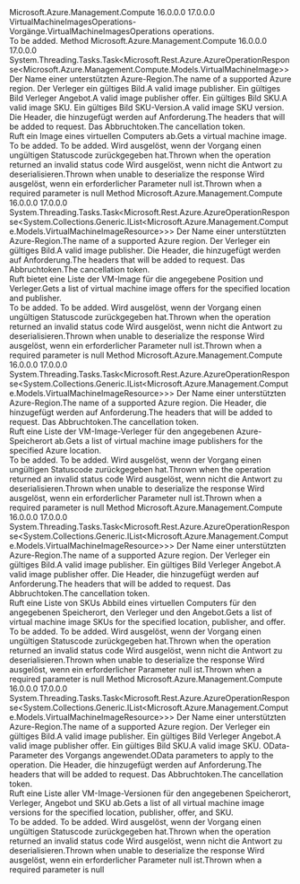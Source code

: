 <Type Name="IVirtualMachineImagesOperations" FullName="Microsoft.Azure.Management.Compute.IVirtualMachineImagesOperations">
  <TypeSignature Language="C#" Value="public interface IVirtualMachineImagesOperations" />
  <TypeSignature Language="ILAsm" Value=".class public interface auto ansi abstract IVirtualMachineImagesOperations" />
  <TypeSignature Language="DocId" Value="T:Microsoft.Azure.Management.Compute.IVirtualMachineImagesOperations" />
  <TypeSignature Language="VB.NET" Value="Public Interface IVirtualMachineImagesOperations" />
  <TypeSignature Language="F#" Value="type IVirtualMachineImagesOperations = interface" />
  <AssemblyInfo>
    <AssemblyName>Microsoft.Azure.Management.Compute</AssemblyName>
    <AssemblyVersion>16.0.0.0</AssemblyVersion>
    <AssemblyVersion>17.0.0.0</AssemblyVersion>
  </AssemblyInfo>
  <Interfaces />
  <Docs>
    <summary>
            <span data-ttu-id="a412d-101">VirtualMachineImagesOperations-Vorgänge.</span><span class="sxs-lookup"><span data-stu-id="a412d-101">VirtualMachineImagesOperations operations.</span></span>
            </summary>
    <remarks>To be added.</remarks>
  </Docs>
  <Members>
    <Member MemberName="GetWithHttpMessagesAsync">
      <MemberSignature Language="C#" Value="public System.Threading.Tasks.Task&lt;Microsoft.Rest.Azure.AzureOperationResponse&lt;Microsoft.Azure.Management.Compute.Models.VirtualMachineImage&gt;&gt; GetWithHttpMessagesAsync (string location, string publisherName, string offer, string skus, string version, System.Collections.Generic.Dictionary&lt;string,System.Collections.Generic.List&lt;string&gt;&gt; customHeaders = null, System.Threading.CancellationToken cancellationToken = null);" />
      <MemberSignature Language="ILAsm" Value=".method public hidebysig newslot virtual instance class System.Threading.Tasks.Task`1&lt;class Microsoft.Rest.Azure.AzureOperationResponse`1&lt;class Microsoft.Azure.Management.Compute.Models.VirtualMachineImage&gt;&gt; GetWithHttpMessagesAsync(string location, string publisherName, string offer, string skus, string version, class System.Collections.Generic.Dictionary`2&lt;string, class System.Collections.Generic.List`1&lt;string&gt;&gt; customHeaders, valuetype System.Threading.CancellationToken cancellationToken) cil managed" />
      <MemberSignature Language="DocId" Value="M:Microsoft.Azure.Management.Compute.IVirtualMachineImagesOperations.GetWithHttpMessagesAsync(System.String,System.String,System.String,System.String,System.String,System.Collections.Generic.Dictionary{System.String,System.Collections.Generic.List{System.String}},System.Threading.CancellationToken)" />
      <MemberSignature Language="F#" Value="abstract member GetWithHttpMessagesAsync : string * string * string * string * string * System.Collections.Generic.Dictionary&lt;string, System.Collections.Generic.List&lt;string&gt;&gt; * System.Threading.CancellationToken -&gt; System.Threading.Tasks.Task&lt;Microsoft.Rest.Azure.AzureOperationResponse&lt;Microsoft.Azure.Management.Compute.Models.VirtualMachineImage&gt;&gt;" Usage="iVirtualMachineImagesOperations.GetWithHttpMessagesAsync (location, publisherName, offer, skus, version, customHeaders, cancellationToken)" />
      <MemberType>Method</MemberType>
      <AssemblyInfo>
        <AssemblyName>Microsoft.Azure.Management.Compute</AssemblyName>
        <AssemblyVersion>16.0.0.0</AssemblyVersion>
        <AssemblyVersion>17.0.0.0</AssemblyVersion>
      </AssemblyInfo>
      <ReturnValue>
        <ReturnType>System.Threading.Tasks.Task&lt;Microsoft.Rest.Azure.AzureOperationResponse&lt;Microsoft.Azure.Management.Compute.Models.VirtualMachineImage&gt;&gt;</ReturnType>
      </ReturnValue>
      <Parameters>
        <Parameter Name="location" Type="System.String" />
        <Parameter Name="publisherName" Type="System.String" />
        <Parameter Name="offer" Type="System.String" />
        <Parameter Name="skus" Type="System.String" />
        <Parameter Name="version" Type="System.String" />
        <Parameter Name="customHeaders" Type="System.Collections.Generic.Dictionary&lt;System.String,System.Collections.Generic.List&lt;System.String&gt;&gt;" />
        <Parameter Name="cancellationToken" Type="System.Threading.CancellationToken" />
      </Parameters>
      <Docs>
        <param name="location">
            <span data-ttu-id="a412d-102">Der Name einer unterstützten Azure-Region.</span><span class="sxs-lookup"><span data-stu-id="a412d-102">The name of a supported Azure region.</span></span>
            </param>
        <param name="publisherName">
            <span data-ttu-id="a412d-103">Der Verleger ein gültiges Bild.</span><span class="sxs-lookup"><span data-stu-id="a412d-103">A valid image publisher.</span></span>
            </param>
        <param name="offer">
            <span data-ttu-id="a412d-104">Ein gültiges Bild Verleger Angebot.</span><span class="sxs-lookup"><span data-stu-id="a412d-104">A valid image publisher offer.</span></span>
            </param>
        <param name="skus">
            <span data-ttu-id="a412d-105">Ein gültiges Bild SKU.</span><span class="sxs-lookup"><span data-stu-id="a412d-105">A valid image SKU.</span></span>
            </param>
        <param name="version">
            <span data-ttu-id="a412d-106">Ein gültiges Bild SKU-Version.</span><span class="sxs-lookup"><span data-stu-id="a412d-106">A valid image SKU version.</span></span>
            </param>
        <param name="customHeaders">
            <span data-ttu-id="a412d-107">Die Header, die hinzugefügt werden auf Anforderung.</span><span class="sxs-lookup"><span data-stu-id="a412d-107">The headers that will be added to request.</span></span>
            </param>
        <param name="cancellationToken">
            <span data-ttu-id="a412d-108">Das Abbruchtoken.</span><span class="sxs-lookup"><span data-stu-id="a412d-108">The cancellation token.</span></span>
            </param>
        <summary>
            <span data-ttu-id="a412d-109">Ruft ein Image eines virtuellen Computers ab.</span><span class="sxs-lookup"><span data-stu-id="a412d-109">Gets a virtual machine image.</span></span>
            </summary>
        <returns>To be added.</returns>
        <remarks>To be added.</remarks>
        <exception cref="T:Microsoft.Rest.Azure.CloudException">
            <span data-ttu-id="a412d-110">Wird ausgelöst, wenn der Vorgang einen ungültigen Statuscode zurückgegeben hat.</span><span class="sxs-lookup"><span data-stu-id="a412d-110">Thrown when the operation returned an invalid status code</span></span>
            </exception>
        <exception cref="T:Microsoft.Rest.SerializationException">
            <span data-ttu-id="a412d-111">Wird ausgelöst, wenn nicht die Antwort zu deserialisieren.</span><span class="sxs-lookup"><span data-stu-id="a412d-111">Thrown when unable to deserialize the response</span></span>
            </exception>
        <exception cref="T:Microsoft.Rest.ValidationException">
            <span data-ttu-id="a412d-112">Wird ausgelöst, wenn ein erforderlicher Parameter null ist.</span><span class="sxs-lookup"><span data-stu-id="a412d-112">Thrown when a required parameter is null</span></span>
            </exception>
      </Docs>
    </Member>
    <Member MemberName="ListOffersWithHttpMessagesAsync">
      <MemberSignature Language="C#" Value="public System.Threading.Tasks.Task&lt;Microsoft.Rest.Azure.AzureOperationResponse&lt;System.Collections.Generic.IList&lt;Microsoft.Azure.Management.Compute.Models.VirtualMachineImageResource&gt;&gt;&gt; ListOffersWithHttpMessagesAsync (string location, string publisherName, System.Collections.Generic.Dictionary&lt;string,System.Collections.Generic.List&lt;string&gt;&gt; customHeaders = null, System.Threading.CancellationToken cancellationToken = null);" />
      <MemberSignature Language="ILAsm" Value=".method public hidebysig newslot virtual instance class System.Threading.Tasks.Task`1&lt;class Microsoft.Rest.Azure.AzureOperationResponse`1&lt;class System.Collections.Generic.IList`1&lt;class Microsoft.Azure.Management.Compute.Models.VirtualMachineImageResource&gt;&gt;&gt; ListOffersWithHttpMessagesAsync(string location, string publisherName, class System.Collections.Generic.Dictionary`2&lt;string, class System.Collections.Generic.List`1&lt;string&gt;&gt; customHeaders, valuetype System.Threading.CancellationToken cancellationToken) cil managed" />
      <MemberSignature Language="DocId" Value="M:Microsoft.Azure.Management.Compute.IVirtualMachineImagesOperations.ListOffersWithHttpMessagesAsync(System.String,System.String,System.Collections.Generic.Dictionary{System.String,System.Collections.Generic.List{System.String}},System.Threading.CancellationToken)" />
      <MemberSignature Language="F#" Value="abstract member ListOffersWithHttpMessagesAsync : string * string * System.Collections.Generic.Dictionary&lt;string, System.Collections.Generic.List&lt;string&gt;&gt; * System.Threading.CancellationToken -&gt; System.Threading.Tasks.Task&lt;Microsoft.Rest.Azure.AzureOperationResponse&lt;System.Collections.Generic.IList&lt;Microsoft.Azure.Management.Compute.Models.VirtualMachineImageResource&gt;&gt;&gt;" Usage="iVirtualMachineImagesOperations.ListOffersWithHttpMessagesAsync (location, publisherName, customHeaders, cancellationToken)" />
      <MemberType>Method</MemberType>
      <AssemblyInfo>
        <AssemblyName>Microsoft.Azure.Management.Compute</AssemblyName>
        <AssemblyVersion>16.0.0.0</AssemblyVersion>
        <AssemblyVersion>17.0.0.0</AssemblyVersion>
      </AssemblyInfo>
      <ReturnValue>
        <ReturnType>System.Threading.Tasks.Task&lt;Microsoft.Rest.Azure.AzureOperationResponse&lt;System.Collections.Generic.IList&lt;Microsoft.Azure.Management.Compute.Models.VirtualMachineImageResource&gt;&gt;&gt;</ReturnType>
      </ReturnValue>
      <Parameters>
        <Parameter Name="location" Type="System.String" />
        <Parameter Name="publisherName" Type="System.String" />
        <Parameter Name="customHeaders" Type="System.Collections.Generic.Dictionary&lt;System.String,System.Collections.Generic.List&lt;System.String&gt;&gt;" />
        <Parameter Name="cancellationToken" Type="System.Threading.CancellationToken" />
      </Parameters>
      <Docs>
        <param name="location">
            <span data-ttu-id="a412d-113">Der Name einer unterstützten Azure-Region.</span><span class="sxs-lookup"><span data-stu-id="a412d-113">The name of a supported Azure region.</span></span>
            </param>
        <param name="publisherName">
            <span data-ttu-id="a412d-114">Der Verleger ein gültiges Bild.</span><span class="sxs-lookup"><span data-stu-id="a412d-114">A valid image publisher.</span></span>
            </param>
        <param name="customHeaders">
            <span data-ttu-id="a412d-115">Die Header, die hinzugefügt werden auf Anforderung.</span><span class="sxs-lookup"><span data-stu-id="a412d-115">The headers that will be added to request.</span></span>
            </param>
        <param name="cancellationToken">
            <span data-ttu-id="a412d-116">Das Abbruchtoken.</span><span class="sxs-lookup"><span data-stu-id="a412d-116">The cancellation token.</span></span>
            </param>
        <summary>
            <span data-ttu-id="a412d-117">Ruft bietet eine Liste der VM-Image für die angegebene Position und Verleger.</span><span class="sxs-lookup"><span data-stu-id="a412d-117">Gets a list of virtual machine image offers for the specified location and publisher.</span></span>
            </summary>
        <returns>To be added.</returns>
        <remarks>To be added.</remarks>
        <exception cref="T:Microsoft.Rest.Azure.CloudException">
            <span data-ttu-id="a412d-118">Wird ausgelöst, wenn der Vorgang einen ungültigen Statuscode zurückgegeben hat.</span><span class="sxs-lookup"><span data-stu-id="a412d-118">Thrown when the operation returned an invalid status code</span></span>
            </exception>
        <exception cref="T:Microsoft.Rest.SerializationException">
            <span data-ttu-id="a412d-119">Wird ausgelöst, wenn nicht die Antwort zu deserialisieren.</span><span class="sxs-lookup"><span data-stu-id="a412d-119">Thrown when unable to deserialize the response</span></span>
            </exception>
        <exception cref="T:Microsoft.Rest.ValidationException">
            <span data-ttu-id="a412d-120">Wird ausgelöst, wenn ein erforderlicher Parameter null ist.</span><span class="sxs-lookup"><span data-stu-id="a412d-120">Thrown when a required parameter is null</span></span>
            </exception>
      </Docs>
    </Member>
    <Member MemberName="ListPublishersWithHttpMessagesAsync">
      <MemberSignature Language="C#" Value="public System.Threading.Tasks.Task&lt;Microsoft.Rest.Azure.AzureOperationResponse&lt;System.Collections.Generic.IList&lt;Microsoft.Azure.Management.Compute.Models.VirtualMachineImageResource&gt;&gt;&gt; ListPublishersWithHttpMessagesAsync (string location, System.Collections.Generic.Dictionary&lt;string,System.Collections.Generic.List&lt;string&gt;&gt; customHeaders = null, System.Threading.CancellationToken cancellationToken = null);" />
      <MemberSignature Language="ILAsm" Value=".method public hidebysig newslot virtual instance class System.Threading.Tasks.Task`1&lt;class Microsoft.Rest.Azure.AzureOperationResponse`1&lt;class System.Collections.Generic.IList`1&lt;class Microsoft.Azure.Management.Compute.Models.VirtualMachineImageResource&gt;&gt;&gt; ListPublishersWithHttpMessagesAsync(string location, class System.Collections.Generic.Dictionary`2&lt;string, class System.Collections.Generic.List`1&lt;string&gt;&gt; customHeaders, valuetype System.Threading.CancellationToken cancellationToken) cil managed" />
      <MemberSignature Language="DocId" Value="M:Microsoft.Azure.Management.Compute.IVirtualMachineImagesOperations.ListPublishersWithHttpMessagesAsync(System.String,System.Collections.Generic.Dictionary{System.String,System.Collections.Generic.List{System.String}},System.Threading.CancellationToken)" />
      <MemberSignature Language="F#" Value="abstract member ListPublishersWithHttpMessagesAsync : string * System.Collections.Generic.Dictionary&lt;string, System.Collections.Generic.List&lt;string&gt;&gt; * System.Threading.CancellationToken -&gt; System.Threading.Tasks.Task&lt;Microsoft.Rest.Azure.AzureOperationResponse&lt;System.Collections.Generic.IList&lt;Microsoft.Azure.Management.Compute.Models.VirtualMachineImageResource&gt;&gt;&gt;" Usage="iVirtualMachineImagesOperations.ListPublishersWithHttpMessagesAsync (location, customHeaders, cancellationToken)" />
      <MemberType>Method</MemberType>
      <AssemblyInfo>
        <AssemblyName>Microsoft.Azure.Management.Compute</AssemblyName>
        <AssemblyVersion>16.0.0.0</AssemblyVersion>
        <AssemblyVersion>17.0.0.0</AssemblyVersion>
      </AssemblyInfo>
      <ReturnValue>
        <ReturnType>System.Threading.Tasks.Task&lt;Microsoft.Rest.Azure.AzureOperationResponse&lt;System.Collections.Generic.IList&lt;Microsoft.Azure.Management.Compute.Models.VirtualMachineImageResource&gt;&gt;&gt;</ReturnType>
      </ReturnValue>
      <Parameters>
        <Parameter Name="location" Type="System.String" />
        <Parameter Name="customHeaders" Type="System.Collections.Generic.Dictionary&lt;System.String,System.Collections.Generic.List&lt;System.String&gt;&gt;" />
        <Parameter Name="cancellationToken" Type="System.Threading.CancellationToken" />
      </Parameters>
      <Docs>
        <param name="location">
            <span data-ttu-id="a412d-121">Der Name einer unterstützten Azure-Region.</span><span class="sxs-lookup"><span data-stu-id="a412d-121">The name of a supported Azure region.</span></span>
            </param>
        <param name="customHeaders">
            <span data-ttu-id="a412d-122">Die Header, die hinzugefügt werden auf Anforderung.</span><span class="sxs-lookup"><span data-stu-id="a412d-122">The headers that will be added to request.</span></span>
            </param>
        <param name="cancellationToken">
            <span data-ttu-id="a412d-123">Das Abbruchtoken.</span><span class="sxs-lookup"><span data-stu-id="a412d-123">The cancellation token.</span></span>
            </param>
        <summary>
            <span data-ttu-id="a412d-124">Ruft eine Liste der VM-Image-Verleger für den angegebenen Azure-Speicherort ab.</span><span class="sxs-lookup"><span data-stu-id="a412d-124">Gets a list of virtual machine image publishers for the specified Azure location.</span></span>
            </summary>
        <returns>To be added.</returns>
        <remarks>To be added.</remarks>
        <exception cref="T:Microsoft.Rest.Azure.CloudException">
            <span data-ttu-id="a412d-125">Wird ausgelöst, wenn der Vorgang einen ungültigen Statuscode zurückgegeben hat.</span><span class="sxs-lookup"><span data-stu-id="a412d-125">Thrown when the operation returned an invalid status code</span></span>
            </exception>
        <exception cref="T:Microsoft.Rest.SerializationException">
            <span data-ttu-id="a412d-126">Wird ausgelöst, wenn nicht die Antwort zu deserialisieren.</span><span class="sxs-lookup"><span data-stu-id="a412d-126">Thrown when unable to deserialize the response</span></span>
            </exception>
        <exception cref="T:Microsoft.Rest.ValidationException">
            <span data-ttu-id="a412d-127">Wird ausgelöst, wenn ein erforderlicher Parameter null ist.</span><span class="sxs-lookup"><span data-stu-id="a412d-127">Thrown when a required parameter is null</span></span>
            </exception>
      </Docs>
    </Member>
    <Member MemberName="ListSkusWithHttpMessagesAsync">
      <MemberSignature Language="C#" Value="public System.Threading.Tasks.Task&lt;Microsoft.Rest.Azure.AzureOperationResponse&lt;System.Collections.Generic.IList&lt;Microsoft.Azure.Management.Compute.Models.VirtualMachineImageResource&gt;&gt;&gt; ListSkusWithHttpMessagesAsync (string location, string publisherName, string offer, System.Collections.Generic.Dictionary&lt;string,System.Collections.Generic.List&lt;string&gt;&gt; customHeaders = null, System.Threading.CancellationToken cancellationToken = null);" />
      <MemberSignature Language="ILAsm" Value=".method public hidebysig newslot virtual instance class System.Threading.Tasks.Task`1&lt;class Microsoft.Rest.Azure.AzureOperationResponse`1&lt;class System.Collections.Generic.IList`1&lt;class Microsoft.Azure.Management.Compute.Models.VirtualMachineImageResource&gt;&gt;&gt; ListSkusWithHttpMessagesAsync(string location, string publisherName, string offer, class System.Collections.Generic.Dictionary`2&lt;string, class System.Collections.Generic.List`1&lt;string&gt;&gt; customHeaders, valuetype System.Threading.CancellationToken cancellationToken) cil managed" />
      <MemberSignature Language="DocId" Value="M:Microsoft.Azure.Management.Compute.IVirtualMachineImagesOperations.ListSkusWithHttpMessagesAsync(System.String,System.String,System.String,System.Collections.Generic.Dictionary{System.String,System.Collections.Generic.List{System.String}},System.Threading.CancellationToken)" />
      <MemberSignature Language="F#" Value="abstract member ListSkusWithHttpMessagesAsync : string * string * string * System.Collections.Generic.Dictionary&lt;string, System.Collections.Generic.List&lt;string&gt;&gt; * System.Threading.CancellationToken -&gt; System.Threading.Tasks.Task&lt;Microsoft.Rest.Azure.AzureOperationResponse&lt;System.Collections.Generic.IList&lt;Microsoft.Azure.Management.Compute.Models.VirtualMachineImageResource&gt;&gt;&gt;" Usage="iVirtualMachineImagesOperations.ListSkusWithHttpMessagesAsync (location, publisherName, offer, customHeaders, cancellationToken)" />
      <MemberType>Method</MemberType>
      <AssemblyInfo>
        <AssemblyName>Microsoft.Azure.Management.Compute</AssemblyName>
        <AssemblyVersion>16.0.0.0</AssemblyVersion>
        <AssemblyVersion>17.0.0.0</AssemblyVersion>
      </AssemblyInfo>
      <ReturnValue>
        <ReturnType>System.Threading.Tasks.Task&lt;Microsoft.Rest.Azure.AzureOperationResponse&lt;System.Collections.Generic.IList&lt;Microsoft.Azure.Management.Compute.Models.VirtualMachineImageResource&gt;&gt;&gt;</ReturnType>
      </ReturnValue>
      <Parameters>
        <Parameter Name="location" Type="System.String" />
        <Parameter Name="publisherName" Type="System.String" />
        <Parameter Name="offer" Type="System.String" />
        <Parameter Name="customHeaders" Type="System.Collections.Generic.Dictionary&lt;System.String,System.Collections.Generic.List&lt;System.String&gt;&gt;" />
        <Parameter Name="cancellationToken" Type="System.Threading.CancellationToken" />
      </Parameters>
      <Docs>
        <param name="location">
            <span data-ttu-id="a412d-128">Der Name einer unterstützten Azure-Region.</span><span class="sxs-lookup"><span data-stu-id="a412d-128">The name of a supported Azure region.</span></span>
            </param>
        <param name="publisherName">
            <span data-ttu-id="a412d-129">Der Verleger ein gültiges Bild.</span><span class="sxs-lookup"><span data-stu-id="a412d-129">A valid image publisher.</span></span>
            </param>
        <param name="offer">
            <span data-ttu-id="a412d-130">Ein gültiges Bild Verleger Angebot.</span><span class="sxs-lookup"><span data-stu-id="a412d-130">A valid image publisher offer.</span></span>
            </param>
        <param name="customHeaders">
            <span data-ttu-id="a412d-131">Die Header, die hinzugefügt werden auf Anforderung.</span><span class="sxs-lookup"><span data-stu-id="a412d-131">The headers that will be added to request.</span></span>
            </param>
        <param name="cancellationToken">
            <span data-ttu-id="a412d-132">Das Abbruchtoken.</span><span class="sxs-lookup"><span data-stu-id="a412d-132">The cancellation token.</span></span>
            </param>
        <summary>
            <span data-ttu-id="a412d-133">Ruft eine Liste von SKUs Abbild eines virtuellen Computers für den angegebenen Speicherort, den Verleger und den Angebot.</span><span class="sxs-lookup"><span data-stu-id="a412d-133">Gets a list of virtual machine image SKUs for the specified location, publisher, and offer.</span></span>
            </summary>
        <returns>To be added.</returns>
        <remarks>To be added.</remarks>
        <exception cref="T:Microsoft.Rest.Azure.CloudException">
            <span data-ttu-id="a412d-134">Wird ausgelöst, wenn der Vorgang einen ungültigen Statuscode zurückgegeben hat.</span><span class="sxs-lookup"><span data-stu-id="a412d-134">Thrown when the operation returned an invalid status code</span></span>
            </exception>
        <exception cref="T:Microsoft.Rest.SerializationException">
            <span data-ttu-id="a412d-135">Wird ausgelöst, wenn nicht die Antwort zu deserialisieren.</span><span class="sxs-lookup"><span data-stu-id="a412d-135">Thrown when unable to deserialize the response</span></span>
            </exception>
        <exception cref="T:Microsoft.Rest.ValidationException">
            <span data-ttu-id="a412d-136">Wird ausgelöst, wenn ein erforderlicher Parameter null ist.</span><span class="sxs-lookup"><span data-stu-id="a412d-136">Thrown when a required parameter is null</span></span>
            </exception>
      </Docs>
    </Member>
    <Member MemberName="ListWithHttpMessagesAsync">
      <MemberSignature Language="C#" Value="public System.Threading.Tasks.Task&lt;Microsoft.Rest.Azure.AzureOperationResponse&lt;System.Collections.Generic.IList&lt;Microsoft.Azure.Management.Compute.Models.VirtualMachineImageResource&gt;&gt;&gt; ListWithHttpMessagesAsync (string location, string publisherName, string offer, string skus, Microsoft.Rest.Azure.OData.ODataQuery&lt;Microsoft.Azure.Management.Compute.Models.VirtualMachineImageResource&gt; odataQuery = null, System.Collections.Generic.Dictionary&lt;string,System.Collections.Generic.List&lt;string&gt;&gt; customHeaders = null, System.Threading.CancellationToken cancellationToken = null);" />
      <MemberSignature Language="ILAsm" Value=".method public hidebysig newslot virtual instance class System.Threading.Tasks.Task`1&lt;class Microsoft.Rest.Azure.AzureOperationResponse`1&lt;class System.Collections.Generic.IList`1&lt;class Microsoft.Azure.Management.Compute.Models.VirtualMachineImageResource&gt;&gt;&gt; ListWithHttpMessagesAsync(string location, string publisherName, string offer, string skus, class Microsoft.Rest.Azure.OData.ODataQuery`1&lt;class Microsoft.Azure.Management.Compute.Models.VirtualMachineImageResource&gt; odataQuery, class System.Collections.Generic.Dictionary`2&lt;string, class System.Collections.Generic.List`1&lt;string&gt;&gt; customHeaders, valuetype System.Threading.CancellationToken cancellationToken) cil managed" />
      <MemberSignature Language="DocId" Value="M:Microsoft.Azure.Management.Compute.IVirtualMachineImagesOperations.ListWithHttpMessagesAsync(System.String,System.String,System.String,System.String,Microsoft.Rest.Azure.OData.ODataQuery{Microsoft.Azure.Management.Compute.Models.VirtualMachineImageResource},System.Collections.Generic.Dictionary{System.String,System.Collections.Generic.List{System.String}},System.Threading.CancellationToken)" />
      <MemberSignature Language="F#" Value="abstract member ListWithHttpMessagesAsync : string * string * string * string * Microsoft.Rest.Azure.OData.ODataQuery&lt;Microsoft.Azure.Management.Compute.Models.VirtualMachineImageResource&gt; * System.Collections.Generic.Dictionary&lt;string, System.Collections.Generic.List&lt;string&gt;&gt; * System.Threading.CancellationToken -&gt; System.Threading.Tasks.Task&lt;Microsoft.Rest.Azure.AzureOperationResponse&lt;System.Collections.Generic.IList&lt;Microsoft.Azure.Management.Compute.Models.VirtualMachineImageResource&gt;&gt;&gt;" Usage="iVirtualMachineImagesOperations.ListWithHttpMessagesAsync (location, publisherName, offer, skus, odataQuery, customHeaders, cancellationToken)" />
      <MemberType>Method</MemberType>
      <AssemblyInfo>
        <AssemblyName>Microsoft.Azure.Management.Compute</AssemblyName>
        <AssemblyVersion>16.0.0.0</AssemblyVersion>
        <AssemblyVersion>17.0.0.0</AssemblyVersion>
      </AssemblyInfo>
      <ReturnValue>
        <ReturnType>System.Threading.Tasks.Task&lt;Microsoft.Rest.Azure.AzureOperationResponse&lt;System.Collections.Generic.IList&lt;Microsoft.Azure.Management.Compute.Models.VirtualMachineImageResource&gt;&gt;&gt;</ReturnType>
      </ReturnValue>
      <Parameters>
        <Parameter Name="location" Type="System.String" />
        <Parameter Name="publisherName" Type="System.String" />
        <Parameter Name="offer" Type="System.String" />
        <Parameter Name="skus" Type="System.String" />
        <Parameter Name="odataQuery" Type="Microsoft.Rest.Azure.OData.ODataQuery&lt;Microsoft.Azure.Management.Compute.Models.VirtualMachineImageResource&gt;" />
        <Parameter Name="customHeaders" Type="System.Collections.Generic.Dictionary&lt;System.String,System.Collections.Generic.List&lt;System.String&gt;&gt;" />
        <Parameter Name="cancellationToken" Type="System.Threading.CancellationToken" />
      </Parameters>
      <Docs>
        <param name="location">
            <span data-ttu-id="a412d-137">Der Name einer unterstützten Azure-Region.</span><span class="sxs-lookup"><span data-stu-id="a412d-137">The name of a supported Azure region.</span></span>
            </param>
        <param name="publisherName">
            <span data-ttu-id="a412d-138">Der Verleger ein gültiges Bild.</span><span class="sxs-lookup"><span data-stu-id="a412d-138">A valid image publisher.</span></span>
            </param>
        <param name="offer">
            <span data-ttu-id="a412d-139">Ein gültiges Bild Verleger Angebot.</span><span class="sxs-lookup"><span data-stu-id="a412d-139">A valid image publisher offer.</span></span>
            </param>
        <param name="skus">
            <span data-ttu-id="a412d-140">Ein gültiges Bild SKU.</span><span class="sxs-lookup"><span data-stu-id="a412d-140">A valid image SKU.</span></span>
            </param>
        <param name="odataQuery">
            <span data-ttu-id="a412d-141">OData-Parameter des Vorgangs angewendet.</span><span class="sxs-lookup"><span data-stu-id="a412d-141">OData parameters to apply to the operation.</span></span>
            </param>
        <param name="customHeaders">
            <span data-ttu-id="a412d-142">Die Header, die hinzugefügt werden auf Anforderung.</span><span class="sxs-lookup"><span data-stu-id="a412d-142">The headers that will be added to request.</span></span>
            </param>
        <param name="cancellationToken">
            <span data-ttu-id="a412d-143">Das Abbruchtoken.</span><span class="sxs-lookup"><span data-stu-id="a412d-143">The cancellation token.</span></span>
            </param>
        <summary>
            <span data-ttu-id="a412d-144">Ruft eine Liste aller VM-Image-Versionen für den angegebenen Speicherort, Verleger, Angebot und SKU ab.</span><span class="sxs-lookup"><span data-stu-id="a412d-144">Gets a list of all virtual machine image versions for the specified location, publisher, offer, and SKU.</span></span>
            </summary>
        <returns>To be added.</returns>
        <remarks>To be added.</remarks>
        <exception cref="T:Microsoft.Rest.Azure.CloudException">
            <span data-ttu-id="a412d-145">Wird ausgelöst, wenn der Vorgang einen ungültigen Statuscode zurückgegeben hat.</span><span class="sxs-lookup"><span data-stu-id="a412d-145">Thrown when the operation returned an invalid status code</span></span>
            </exception>
        <exception cref="T:Microsoft.Rest.SerializationException">
            <span data-ttu-id="a412d-146">Wird ausgelöst, wenn nicht die Antwort zu deserialisieren.</span><span class="sxs-lookup"><span data-stu-id="a412d-146">Thrown when unable to deserialize the response</span></span>
            </exception>
        <exception cref="T:Microsoft.Rest.ValidationException">
            <span data-ttu-id="a412d-147">Wird ausgelöst, wenn ein erforderlicher Parameter null ist.</span><span class="sxs-lookup"><span data-stu-id="a412d-147">Thrown when a required parameter is null</span></span>
            </exception>
      </Docs>
    </Member>
  </Members>
</Type>